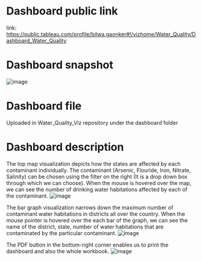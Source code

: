 # Dashboard public link

link: https://public.tableau.com/profile/bilwa.gaonker#!/vizhome/Water_Quality/Dashboard_Water_Quality

# Dashboard snapshot
![image](https://user-images.githubusercontent.com/57268153/115995396-a134da00-a5f8-11eb-8ca3-2bdf9fe7ef11.png)

# Dashboard file
Uploaded in Water_Quality_Viz repository under the dashboard folder

# Dashboard description

The top map visualization depicts how the states are affected by each contaminant individually. The contaminant (Arsenic, Flouride, Iron, Nitrate, Salinity) can be chosen using the filter on the right (It is a drop down box through which we can choose). When the mouse is hovered over the map, we can see the number of drinking water habitations affected by each of the contaminant.
![image](https://user-images.githubusercontent.com/57268153/115996220-03dba500-a5fc-11eb-82cb-7ddf67c3b408.png)


The bar graph visualization narrows down the maximum number of contaminant water habitations in districts all over the country. When the mouse pointer is hovered over the each bar of the graph, we can see the name of the district, state, number of water habitations that are contaminated by the particular contaminant.
![image](https://user-images.githubusercontent.com/57268153/115996191-e9093080-a5fb-11eb-976b-a5ad16e51aaa.png)

The PDF button in the bottom-right corner enables us to print the dashboard and also the whole workbook.
![image](https://user-images.githubusercontent.com/57268153/115996267-3d141500-a5fc-11eb-88cf-9ea406f50282.png)
